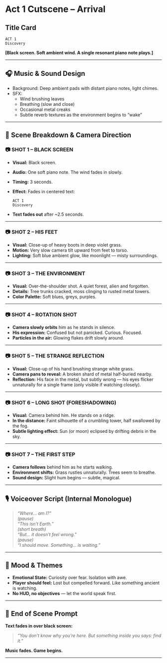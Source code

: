 # Act 1 Cutscene – Arrival

## Title Card

```text
ACT 1  
Discovery
```

**[Black screen. Soft ambient wind. A single resonant piano note plays.]**

---

## 🎧 Music & Sound Design

- Background: Deep ambient pads with distant piano notes, light chimes.
- SFX:
  - Wind brushing leaves
  - Breathing (slow and close)
  - Occasional metal creaks
  - Subtle reverb textures as the environment begins to “wake”

---

## 🎥 Scene Breakdown & Camera Direction

### 📷 SHOT 1 – BLACK SCREEN

- **Visual:** Black screen.  
- **Audio:** One soft piano note. The wind fades in slowly.  
- **Timing:** 3 seconds.  
- **Effect:** Fades in centered text:
  
  ```text
  ACT 1  
  Discovery
  ```

- **Text fades out** after ~2.5 seconds.

---

### 📷 SHOT 2 – HIS FEET

- **Visual:** Close-up of heavy boots in deep violet grass.
- **Motion:** Very slow camera tilt upward from feet to torso.
- **Lighting:** Soft blue ambient glow, like moonlight — misty surroundings.

---

### 📷 SHOT 3 – THE ENVIRONMENT

- **Visual:** Over-the-shoulder shot. A quiet forest, alien and forgotten.
- **Details:** Tree trunks cracked, moss clinging to rusted metal towers.
- **Color Palette:** Soft blues, greys, purples.

---

### 📷 SHOT 4 – ROTATION SHOT

- **Camera slowly orbits** him as he stands in silence.
- **His expression:** Confused but not panicked. Curious. Focused.
- **Particles in the air:** Glowing flakes drift slowly around.

---

### 📷 SHOT 5 – THE STRANGE REFLECTION

- **Visual:** Close-up of his hand brushing strange white grass.
- **Camera pans to reveal:** A broken shard of metal half-buried nearby.
- **Reflection:** His face in the metal, but subtly wrong — his eyes flicker unnaturally for a single frame (only visible if watching closely).

---

### 📷 SHOT 6 – LONG SHOT (FORESHADOWING)

- **Visual:** Camera behind him. He stands on a ridge.  
- **In the distance:** Faint silhouette of a crumbling tower, half swallowed by the fog.
- **Subtle lighting effect:** Sun (or moon) eclipsed by drifting debris in the sky.

---

### 📷 SHOT 7 – THE FIRST STEP

- **Camera follows** behind him as he starts walking.
- **Environment shifts:** Grass rustles unnaturally. Trees seem to breathe.
- **Sound design:** Slight hum begins — subtle, magical.

---

## 🎙️ Voiceover Script (Internal Monologue)

> *“Where… am I?”*  
> *(pause)*  
> *“This isn’t Earth.”*  
> *(short breath)*  
> *“But… it doesn’t feel wrong.”*  
> *(pause)*  
> *“I should move. Something… is waiting.”*

---

## 🧠 Mood & Themes

- **Emotional State:** Curiosity over fear. Isolation with awe.
- **Player should feel:** Lost but compelled forward. Like something ancient is watching.
- **No HUD, no objectives** — let the world speak first.

---

## 📝 End of Scene Prompt

**Text fades in over black screen:**

> *“You don’t know why you’re here. But something inside you says: find it.”*

**Music fades. Game begins.**

---
